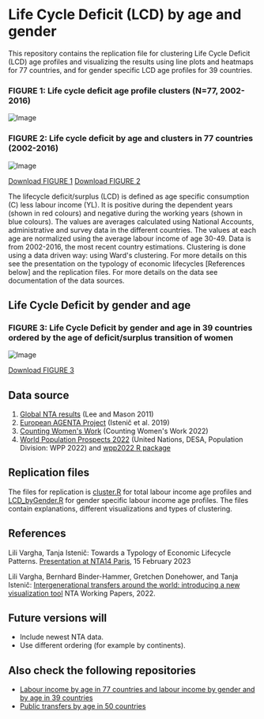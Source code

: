 # Life Cycle Deficit (LCD) by age and gender

This repository contains the replication file for clustering Life Cycle Deficit (LCD) age profiles and visualizing the results using line plots and heatmaps for 77 countries, and for gender specific LCD age profiles for 39 countries.

### FIGURE 1: Life cycle deficit age profile clusters (N=77, 2002-2016)
![Image](https://user-images.githubusercontent.com/68189671/218335143-b0374c7c-f5ca-4f89-b024-d082f8c43f54.jpg)
### FIGURE 2: Life cycle deficit by age and clusters in 77 countries (2002-2016)
![Image](https://user-images.githubusercontent.com/68189671/218335529-b7b89352-2352-4b30-a787-9a2b78f4f5c4.jpg)

[Download FIGURE 1](https://github.com/LiliVargha/Public-Transfers_TG/blob/main/ClusterTG.jpg)
[Download FIGURE 2](https://github.com/LiliVargha/Public-Transfers_TG/blob/main/ClusterTGtiles.jpg)

The lifecycle deficit/surplus (LCD) is defined as age specific consumption (C) less labour income (YL). It is positive during the dependent years (shown in red colours) and negative during the working years (shown in blue colours). The values are averages calculated using  National Accounts, administrative and survey data in the different countries. The values at each age are normalized using the average labour income of age 30-49. Data is from 2002-2016, the most recent country estimations. Clustering is done using a data driven way: using Ward's clustering. For more details on this see the presentation on the typology of economic lifecycles [References below] and the replication files. For more details on the data see documentation of the data sources.

## Life Cycle Deficit by gender and age

### FIGURE 3: Life Cycle Deficit by gender and age in 39 countries ordered by the age of deficit/surplus transition of women

![Image](https://user-images.githubusercontent.com/68189671/218336215-a4aaf882-9e26-412e-b849-ff477f3f9505.jpg)

[Download FIGURE 3](https://github.com/LiliVargha/Public-Transfers_TG/blob/main/VizTG.jpg)

## Data source
1. [Global NTA results](https://www.ntaccounts.org/web/nta/show/Browse%20database) (Lee and Mason 2011)
2. [European AGENTA Project](http://dataexplorer.wittgensteincentre.org/nta/) (Istenič et al. 2019)
3. [Counting Women's Work](https://www.countingwomenswork.org/data) (Counting Women's Work 2022)
4. [World Population Prospects 2022](https://population.un.org/wpp/) (United Nations, DESA, Population Division: WPP 2022) and [wpp2022 R package](https://github.com/PPgp/wpp2022)

## Replication files
The files for replication is [cluster.R](https://github.com/LiliVargha/Life-Cycle-Deficit_LCD/blob/main/cluster.R) for total labour income age profiles and [LCD_byGender.R](https://github.com/LiliVargha/Life-Cycle-Deficit_LCD/blob/main/LCD_byGender.R) for gender specific labour income age profiles. The files contain explanations, different visualizations and types of clustering.

## References
Lili Vargha, Tanja Istenič: Towards a Typology of Economic Lifecycle Patterns. [Presentation at NTA14 Paris](https://ntaccounts.org/web/nta/show/Documents/Meetings/NTA14%20Abstracts), 15 February 2023

Lili Vargha, Bernhard Binder-Hammer, Gretchen Donehower, and Tanja Istenič: [Intergenerational transfers around the world: introducing a new visualization tool](https://www.ntaccounts.org/web/nta/show/Working%20Papers) NTA Working Papers, 2022. 

## Future versions will
- Include newest NTA data.
- Use different ordering (for example by continents).

## Also check the following repositories
- [Labour income by age in 77 countries and labour income by gender and by age in 39 countries](https://github.com/LiliVargha/Labour-Income_YL)
- [Public transfers by age in 50 countries](https://github.com/LiliVargha/Public-Transfers_TG)
